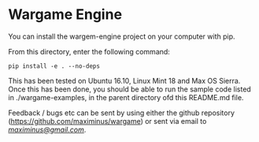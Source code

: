 # Wargame Engine

You can install the wargem-engine project on your computer with pip.

From this directory, enter the following command:

    pip install -e . --no-deps

This has been tested on Ubuntu 16.10, Linux Mint 18 and Max OS Sierra.
Once this has been done, you should be able to run the sample code listed in ./wargame-examples, in the parent directory ofd this README.md file.

Feedback / bugs etc can be sent by using either the github repository (https://github.com/maximinus/wargame) or sent via email to *maximinus@gmail.com*.
